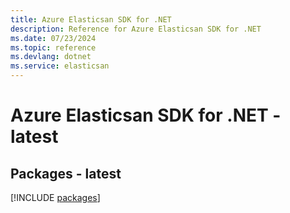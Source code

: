 ```yaml
---
title: Azure Elasticsan SDK for .NET
description: Reference for Azure Elasticsan SDK for .NET
ms.date: 07/23/2024
ms.topic: reference
ms.devlang: dotnet
ms.service: elasticsan
---
```

# Azure Elasticsan SDK for .NET - latest
## Packages - latest
[!INCLUDE [packages](elasticsan-index.md)]